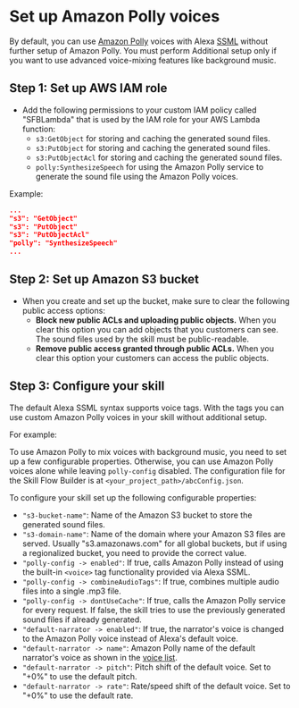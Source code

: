 # Set up Amazon Polly voices

By default, you can use [Amazon Polly](https://aws.amazon.com/polly/) voices
with Alexa [SSML](https://developer.amazon.com/en-US/docs/alexa/custom-skills/speech-synthesis-markup-language-ssml-reference.html)
without further setup of Amazon Polly. You must perform Additional setup only
if you want to use advanced voice-mixing features like background music.

## Step 1: Set up AWS IAM role

- Add the following permissions to your custom IAM policy called "SFBLambda" that
is used by the IAM role for your AWS Lambda function:
  - `s3:GetObject` for storing and caching the generated sound files.
  - `s3:PutObject` for storing and caching the generated sound files.
  - `s3:PutObjectAcl` for storing and caching the generated sound files.
  - `polly:SynthesizeSpeech` for using the Amazon Polly service to generate the
  sound file using the Amazon Polly voices.

Example:

```json
...
"s3": "GetObject"
"s3": "PutObject"
"s3": "PutObjectAcl"
"polly": "SynthesizeSpeech"
...
```

## Step 2: Set up Amazon S3 bucket

- When you create and set up the bucket, make sure to clear the following public
access options:
  - **Block new public ACLs and uploading public objects.** When you clear this
  option you can add objects that you customers can see. The sound files used by
  the skill must be public-readable.
  - **Remove public access granted through public ACLs.** When you clear this
  option your customers can access the public objects.

## Step 3: Configure your skill

The default Alexa SSML syntax supports voice tags. With the tags you can use
custom Amazon Polly voices in your skill without additional setup.

For example:

To use Amazon Polly to mix voices with background music, you need to set up a
few configurable properties. Otherwise, you can use Amazon Polly voices alone
while leaving `polly-config` disabled. The configuration file for the Skill Flow
Builder is at
`<your_project_path>/abcConfig.json`.

To configure your skill set up the following configurable properties:

- `"s3-bucket-name"`: Name of the Amazon S3 bucket to store the generated
sound files.
- `"s3-domain-name"`: Name of the domain where your Amazon S3 files are served.
Usually "s3.amazonaws.com" for all global buckets, but if using a regionalized
bucket, you need to provide the correct value.
- `"polly-config -> enabled"`: If true, calls Amazon Polly instead of using
the built-in `<voice>` tag functionality provided via Alexa SSML.
- `"polly-config -> combineAudioTags"`: If true, combines multiple audio
files into a single .mp3 file.
- `"polly-config -> dontUseCache"`: If true, calls the Amazon Polly
service for every request. If false, the skill tries to use the previously
generated sound files if already generated.
- `"default-narrator -> enabled"`: If true, the narrator's voice is changed
to the Amazon Polly voice instead of Alexa's default voice.
- `"default-narrator -> name"`: Amazon Polly name of the default narrator's voice
as shown in the [voice list](https://docs.aws.amazon.com/polly/latest/dg/voicelist.html).
- `"default-narrator -> pitch"`: Pitch shift of the default voice. Set to
"+0%" to use the default pitch.
- `"default-narrator -> rate"`: Rate/speed shift of the default voice.
Set to "+0%" to use the default rate.
